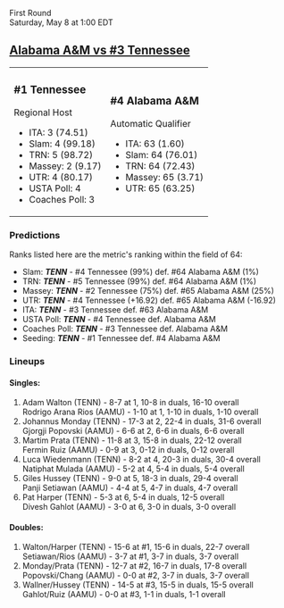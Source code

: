 First Round  
Saturday, May 8 at 1:00 EDT
## [Alabama A&M vs #3 Tennessee](https://www.ncaa.com/game/5833386) 

<table><tr><td>  

### #1 Tennessee  

Regional Host  
- ITA: 3 (74.51)  
- Slam: 4 (99.18)  
- TRN: 5 (98.72)  
- Massey: 2 (9.17)  
- UTR: 4 (80.17)  
- USTA Poll: 4  
- Coaches Poll: 3  

</td><td>  

### #4 Alabama A&M  

Automatic Qualifier  
- ITA: 63 (1.60)  
- Slam: 64 (76.01)  
- TRN: 64 (72.43)  
- Massey: 65 (3.71)  
- UTR: 65 (63.25)  

</td></tr></table>  

 ### Predictions  

Ranks listed here are the metric's ranking within the field of 64:  
- Slam: ***TENN*** - #4 Tennessee (99%) def. #64 Alabama A&M (1%)  
- TRN: ***TENN*** - #5 Tennessee (99%) def. #64 Alabama A&M (1%)  
- Massey: ***TENN*** - #2 Tennessee (75%) def. #65 Alabama A&M (25%)  
- UTR: ***TENN*** - #4 Tennessee (+16.92) def. #65 Alabama A&M (-16.92)  
- ITA: ***TENN*** - #3 Tennessee def. #63 Alabama A&M  
- USTA Poll: ***TENN*** - #4 Tennessee def. Alabama A&M  
- Coaches Poll: ***TENN*** - #3 Tennessee def. Alabama A&M  
- Seeding: ***TENN*** - #1 Tennessee def. #4 Alabama A&M  

 ### Lineups  

 #### Singles:  
1. Adam Walton (TENN) - 8-7 at 1, 10-8 in duals, 16-10 overall  
  Rodrigo Arana Rios (AAMU) - 1-10 at 1, 1-10 in duals, 1-10 overall
2. Johannus Monday (TENN) - 17-3 at 2, 22-4 in duals, 31-6 overall  
  Gjorgji Popovski (AAMU) - 6-6 at 2, 6-6 in duals, 6-6 overall
3. Martim Prata (TENN) - 11-8 at 3, 15-8 in duals, 22-12 overall  
  Fermin Ruiz (AAMU) - 0-9 at 3, 0-12 in duals, 0-12 overall
4. Luca Wiedenmann (TENN) - 8-2 at 4, 20-3 in duals, 30-4 overall  
  Natiphat Mulada (AAMU) - 5-2 at 4, 5-4 in duals, 5-4 overall
5. Giles Hussey (TENN) - 9-0 at 5, 18-3 in duals, 29-4 overall  
  Panji Setiawan (AAMU) - 4-4 at 5, 4-7 in duals, 4-7 overall
6. Pat Harper (TENN) - 5-3 at 6, 5-4 in duals, 12-5 overall  
  Divesh Gahlot (AAMU) - 3-0 at 6, 3-0 in duals, 3-0 overall

 #### Doubles:  
1. Walton/Harper (TENN) - 15-6 at #1, 15-6 in duals, 22-7 overall  
  Setiawan/Rios (AAMU) - 3-7 at #1, 3-7 in duals, 3-7 overall
2. Monday/Prata (TENN) - 12-7 at #2, 16-7 in duals, 17-8 overall  
  Popovski/Chang (AAMU) - 0-0 at #2, 3-7 in duals, 3-7 overall
3. Wallner/Hussey (TENN) - 14-5 at #3, 15-5 in duals, 15-5 overall  
  Gahlot/Ruiz (AAMU) - 0-0 at #3, 1-1 in duals, 1-1 overall